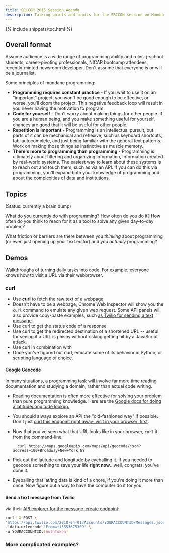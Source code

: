 ```yaml
---
title: SRCCON 2015 Session Agenda
description: Talking points and topics for the SRCCON session on Mundane Programming
---
```



{% include snippets/toc.html %}

## Overall format

Assume audience is a wide range of programming ability and roles: j-school students, career-pivoting professionals, NICAR bootcamp attendees, recently-minted newsroom developer. Don't assume that everyone is or will be a journalist.

Some principles of mundane programming:

- __Programming requires constant practice__ - If you wait to use it on an "important" project, you won't be good enough to be effective, or worse, you'll doom the project. This negative feedback loop will result in you never having the motivation to program.
- __Code for yourself__ - Don't worry about making things for other people. If you are a human being, and you make something useful for yourself, chances are good that it will be useful for other people.
- __Repetition is important__ - Programming is an intellectual pursuit, but parts of it can be mechanical and reflexive, such as keyboard shortcuts, tab-autocomplete, and just being familiar with the general text patterns. Work on making those things as instinctive as muscle memory.
- __There's more to programming than programming__ - Programming is ultimately about filtering and organizing information, information created by real-world systems. The easiest way to learn about these systems is to reach out and touch them, such as via an API. If you can do this via programming, you'll expand both your knowledge of programming and about the complexities of data and institutions.




## Topics

(Status: currently a brain dump)

What do you currently do with programming? How often do you do it? How often do you think to reach for it as a tool to solve any given day-to-day problem?

What friction or barriers are there between you _thinking_ about programming (or even just opening up your text editor) and you _actually_ programming?


## Demos

Walkthroughs of turning daily tasks into code. For example, everyone knows how to visit a URL via their webbrowser.

### curl

- Use __curl__ to fetch the raw text of a webpage
- Doesn't have to be a webpage; Chrome Web Inspector will show you the `curl` command to emulate any given web request. Some API panels will also provide copy-paste examples, such [as Twilio for sending a text message](https://www.twilio.com/user/account/developer-tools/api-explorer/message-create).
- Use curl to get the status code of a response
- Use curl to get the redirected destination of a shortened URL -- useful for seeing if a URL is phishy without risking getting hit by a JavaScript attack.
- Use curl in combination with
- Once you've figured out curl, emulate some of its behavior in Python, or scripting language of choice.


#### Google Geocode

In many situations, a programming task will involve far more time reading documentation and studying a domain, rather than actual code writing.

- Reading documentation is often more effective for solving your problem than pure programming knowledge. Here are the [Google docs for doing a latitude/longitude lookup.](https://developers.google.com/maps/documentation/geocoding/#geocoding)
- You should always explore an API the "old-fashioned way" if possible. Don't just [curl this endpoint right away; visit in your browser, first](https://maps.googleapis.com/maps/api/geocode/json?address=100+Broadway+New+York,NY).
- Now that you've seen what that URL looks like in your browser, `curl` it from the command-line:
  
        curl https://maps.googleapis.com/maps/api/geocode/json?address=100+Broadway+New+York,NY

- Pick out the latitude and longitude by eyeballing it. If you needed to geocode something to save your life __right now__...well, congrats, you've done it.
- Eyeballing that lat/lng data is kind of a chore, if you're doing it more than once. Now figure out a way to have the computer do it for you.


#### Send a text message from Twilio

via their [API explorer for the message-create endpoint](https://www.twilio.com/user/account/developer-tools/api-explorer/message-create):

~~~sh
curl -X POST \
'https://api.twilio.com/2010-04-01/Accounts/YOURACCOUNTID/Messages.json'  \
--data-urlencode 'From=+15553675309' \
-u YOURACCOUNTID:[AuthToken]
~~~





### More complicated examples?



